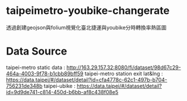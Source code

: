 # taipeimetro-youbike-changerate
透過創建geojson與folium視覺化臺北捷運與youbike分時轉換率熱區圖

# Data Source
taipei-metro static data : http://163.29.157.32:8080/fi/dataset/98d67c29-464a-4003-9f78-b1cbb89bff59
taipei-metro station exit lat&lng : https://data.taipei/#/dataset/detail?id=cfa4778c-62c1-497b-b704-756231de348b
taipei-ubike : https://data.taipei/#/dataset/detail?id=9d9de741-c814-450d-b6bb-af8c438f08e5

#
